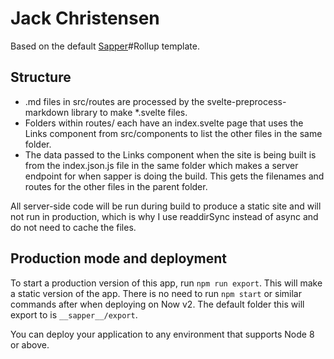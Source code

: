 # Jack Christensen

Based on the default [Sapper](https://github.com/sveltejs/sapper)#Rollup template.

## Structure

 - .md files in src/routes are processed by the svelte-preprocess-markdown library to make *.svelte files. 
 - Folders within routes/ each have an index.svelte page that uses the Links component from src/components to list the other files in the same folder.
 - The data passed to the Links component when the site is being built is from the index.json.js file in the same folder which makes a server endpoint for when sapper is doing the build. This gets the filenames and routes for the other files in the parent folder.

All server-side code will be run during build to produce a static site and will not run in production, which is why I use readdirSync instead of async and do not need to cache the files.

## Production mode and deployment

To start a production version of this app, run `npm run export`. This will make a static version of the app. There is no need to run `npm start` or similar commands after when deploying on Now v2. The default folder this will export to is `__sapper__/export`.

You can deploy your application to any environment that supports Node 8 or above. 

